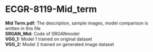 # ECGR-8119-Mid_term  
**Mid Term.pdf:** The description, sample images, model comparison is written in this file  
**SRGAN_Mid:** Code of SRGANmodel  
**VGG_1:** Model 1 trained on original dataset  
**VGG_2:** Model 2 trained on generated image dataset  
